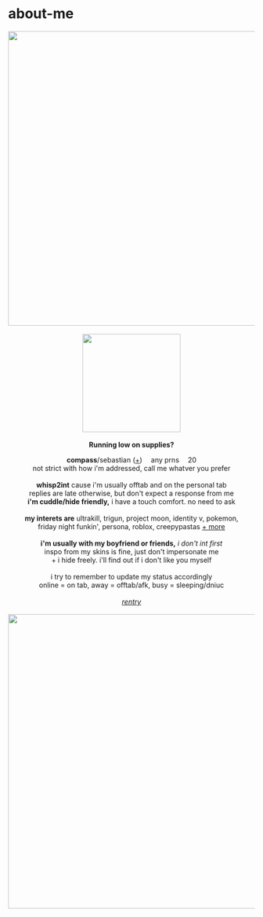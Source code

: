 # about-me
<p align="center">
  <img src="https://64.media.tumblr.com/ea96c27a07bbe077f139062c76cadf96/23b4a8b99fd33770-08/s1280x1920/e561b3abde7f03988dd01db2404e8901a327c7c9.pnj" width="600px">
  <br><br> <img src="https://static.wikia.nocookie.net/pressure/images/e/e6/Site-logo.png/revision/latest?cb=20240324041257" width="200px">
  <br><br> <b>Running low on supplies?</b>
  </p>
<p align="center">
  <b>compass</b>/sebastian (<a href="https://en.pronouns.page/@eternality">+</a>) <img src="https://64.media.tumblr.com/dc6cc0ab77f882b52cd3a800aaa2fe28/db7ce6708c01e3ab-fc/s75x75_c1/72ee01e8a2be1ef319cc5eed86d84dd6a9ccf2bf.gifv" width="10px"> any prns <img src="https://64.media.tumblr.com/dc6cc0ab77f882b52cd3a800aaa2fe28/db7ce6708c01e3ab-fc/s75x75_c1/72ee01e8a2be1ef319cc5eed86d84dd6a9ccf2bf.gifv" width="10px"> 20
  <br>not strict with how i'm addressed, call me whatver you prefer
  <br><br>
<b>whisp2int</b> cause i'm usually offtab and on the personal tab
<br>replies are late otherwise, but don't expect a response from me
<br><b>i'm cuddle/hide friendly,</b> i have a touch comfort. no need to ask
<br><br>
<b>my interets are</b>
ultrakill, trigun, project moon, identity v, pokemon,
<br>friday night funkin', persona, roblox, creepypastas <a href="https://rentry.co/memriesofyou">+ more</a>
<br><br><b>i'm usually with my boyfriend or friends,</b> <i>i don't int first</i>
  <br> inspo from my skins is fine, just don't impersonate me
<br>+ i hide freely. i'll find out if i don't like you myself
<br><br> i try to remember to update my status accordingly
<br> online = on tab, away = offtab/afk, busy = sleeping/dniuc
<br><br><i><a href="https://rentry.co/eternaliity">rentry</a></i>
<br>
<br> <img src="https://64.media.tumblr.com/ea96c27a07bbe077f139062c76cadf96/23b4a8b99fd33770-08/s1280x1920/e561b3abde7f03988dd01db2404e8901a327c7c9.pnj" width="600px">
</p>
